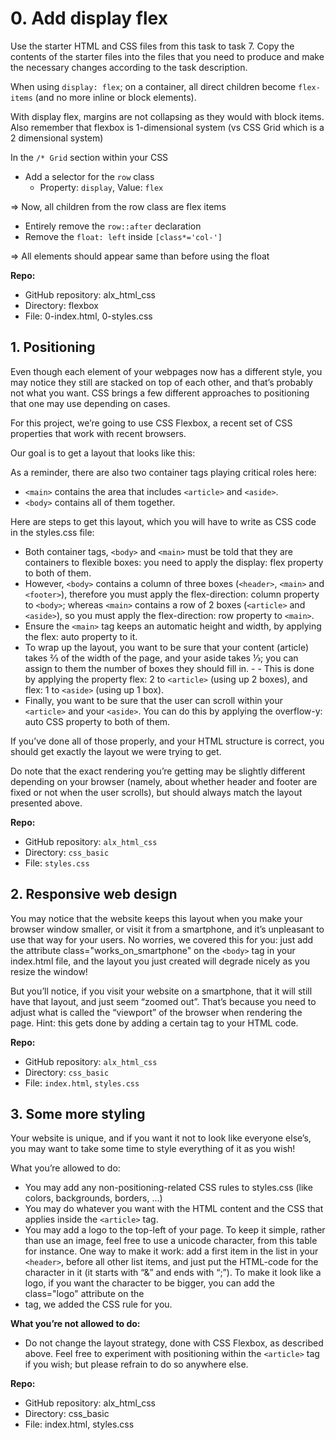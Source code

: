 # 0. Add display flex

Use the starter HTML and CSS files from this task to task 7. Copy the contents of the starter files into the files that you need to produce and make the necessary changes according to the task description.

When using `display: flex`; on a container, all direct children become `flex-items` (and no more inline or block elements).

With display flex, margins are not collapsing as they would with block items. Also remember that flexbox is 1-dimensional system (vs CSS Grid which is a 2 dimensional system)

In the `/* Grid` section within your CSS

- Add a selector for the `row` class
  - Property: `display`, Value: `flex`

=> Now, all children from the row class are flex items

- Entirely remove the `row::after` declaration
- Remove the `float: left` inside `[class*='col-']`

=> All elements should appear same than before using the float

**Repo:**

- GitHub repository: alx_html_css
- Directory: flexbox
- File: 0-index.html, 0-styles.css

## 1. Positioning

Even though each element of your webpages now has a different style, you may notice they still are stacked on top of each other, and that’s probably not what you want. CSS brings a few different approaches to positioning that one may use depending on cases.

For this project, we’re going to use CSS Flexbox, a recent set of CSS properties that work with recent browsers.

Our goal is to get a layout that looks like this:

As a reminder, there are also two container tags playing critical roles here:

- `<main>` contains the area that includes `<article>` and `<aside>`.
- `<body>` contains all of them together.

Here are steps to get this layout, which you will have to write as CSS code in the styles.css file:

- Both container tags, `<body>` and `<main>` must be told that they are containers to flexible boxes: you need to apply the display: flex property to both of them.
- However, `<body>` contains a column of three boxes (`<header>`, `<main>` and `<footer>`), therefore you must apply the flex-direction: column property to `<body>`; whereas `<main>` contains a row of 2 boxes (`<article>` and `<aside>`), so you must apply the flex-direction: row property to `<main>`.
- Ensure the `<main>` tag keeps an automatic height and width, by applying the flex: auto property to it.
- To wrap up the layout, you want to be sure that your content (article) takes ⅔ of the width of the page, and your aside takes ⅓; you can assign to them the number of boxes they should fill in. - - This is done by applying the property flex: 2 to `<article>` (using up 2 boxes), and flex: 1 to `<aside>` (using up 1 box).
- Finally, you want to be sure that the user can scroll within your `<article>` and your `<aside>`. You can do this by applying the overflow-y: auto CSS property to both of them.

If you’ve done all of those properly, and your HTML structure is correct, you should get exactly the layout we were trying to get.

Do note that the exact rendering you’re getting may be slightly different depending on your browser (namely, about whether header and footer are fixed or not when the user scrolls), but should always match the layout presented above.

**Repo:**

- GitHub repository: `alx_html_css`
- Directory: `css_basic`
- File: `styles.css`

## 2. Responsive web design

You may notice that the website keeps this layout when you make your browser window smaller, or visit it from a smartphone, and it’s unpleasant to use that way for your users. No worries, we covered this for you: just add the attribute class="works_on_smartphone" on the `<body>` tag in your index.html file, and the layout you just created will degrade nicely as you resize the window!

But you’ll notice, if you visit your website on a smartphone, that it will still have that layout, and just seem “zoomed out”. That’s because you need to adjust what is called the “viewport” of the browser when rendering the page. Hint: this gets done by adding a certain tag to your HTML code.

**Repo:**

- GitHub repository: `alx_html_css`
- Directory: `css_basic`
- File: `index.html`, `styles.css`

## 3. Some more styling

Your website is unique, and if you want it not to look like everyone else’s, you may want to take some time to style everything of it as you wish!

What you’re allowed to do:

- You may add any non-positioning-related CSS rules to styles.css (like colors, backgrounds, borders, …)
- You may do whatever you want with the HTML content and the CSS that applies inside the `<article>` tag.
- You may add a logo to the top-left of your page. To keep it simple, rather than use an image, feel free to use a unicode character, from this table for instance. One way to make it work: add a first item in the list in your `<header>`, before all other list items, and just put the HTML-code for the character in it (it starts with “&” and ends with “;”). To make it look like a logo, if you want the character to be bigger, you can add the class="logo" attribute on the
- tag, we added the CSS rule for you.

**What you’re not allowed to do:**

- Do not change the layout strategy, done with CSS Flexbox, as described above. Feel free to experiment with positioning within the `<article>` tag if you wish; but please refrain to do so anywhere else.

**Repo:**

- GitHub repository: alx_html_css
- Directory: css_basic
- File: index.html, styles.css
